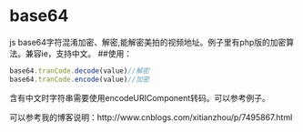 # base64
js base64字符混淆加密、解密,能解密美拍的视频地址。例子里有php版的加密算法。兼容ie，支持中文。
##使用：
```javascript
base64.tranCode.decode(value)//解密
base64.tranCode.encode(value)//加密
```

<p> 含有中文时字符串需要使用encodeURIComponent转码。可以参考例子。</p> 
<p> 可以参考我的博客说明：http://www.cnblogs.com/xitianzhou/p/7495867.html</p> 